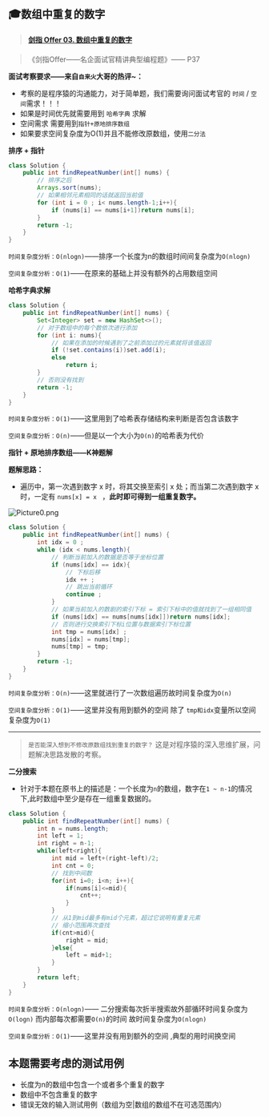 ## 🎓数组中重复的数字

> #### [剑指 Offer 03. 数组中重复的数字](https://leetcode-cn.com/problems/shu-zu-zhong-zhong-fu-de-shu-zi-lcof/)

> 《剑指Offer——名企面试官精讲典型编程题》—— P37

**面试考察要求——来自`自来火`大哥的热评~：**

- 考察的是程序猿的沟通能力，对于简单题，我们需要询问面试考官的 `时间` / `空间`需求！！！
- 如果是时间优先就需要用到 `哈希字典` 求解
- 空间需求 需要用到`指针+原地排序数组`
- 如果要求空间复杂度为O(1)并且不能修改原数组，使用`二分法`

**排序 + 指针**<br>

```java
class Solution {
    public int findRepeatNumber(int[] nums) {
        // 排序之后
        Arrays.sort(nums);
        // 如果相邻元素相同的话就返回当前值
        for (int i = 0 ; i< nums.length-1;i++){
            if (nums[i] == nums[i+1])return nums[i];
        }
        return -1;
    }
}
```

`时间复杂度分析：O(nlogn)`——排序一个长度为n的数组时间间复杂度为`O(nlogn)`

`空间复杂度分析：O(1)`——在原来的基础上并没有额外的占用数组空间

**哈希字典求解**<br>

```java
class Solution {
    public int findRepeatNumber(int[] nums) {
        Set<Integer> set = new HashSet<>();
        // 对于数组中的每个数依次进行添加
        for (int i: nums){
            // 如果在添加的时候遇到了之前添加过的元素就将该值返回
            if (!set.contains(i))set.add(i);
            else 
                return i;
        }
        // 否则没有找到
        return -1;
    }
}
```

`时间复杂度分析：O(1)`——这里用到了哈希表存储结构来判断是否包含该数字

`空间复杂度分析：O(n)`——但是以一个大小为`O(n)`的哈希表为代价

**指针 + 原地排序数组——K神题解**<br>

**题解思路：**<br>

- 遍历中，第一次遇到数字 x 时，将其交换至索引 x 处；而当第二次遇到数字 x 时，一定有 `nums[x] = x ` ，**此时即可得到一组重复数字。**

![Picture0.png](https://pic.leetcode-cn.com/1618146573-bOieFQ-Picture0.png)

```java
class Solution {
    public int findRepeatNumber(int[] nums) {
        int idx = 0 ;
        while (idx < nums.length){
            // 判断当前加入的数据是否等于坐标位置
            if (nums[idx] == idx){
                // 下标后移
                idx ++ ;
                // 跳出当前循环
                continue ;
            }
            // 如果当前加入的数剧的索引下标 = 索引下标中的值就找到了一组相同值
            if (nums[idx] == nums[nums[idx]])return nums[idx];
            // 否则进行交换索引下标i位置与数据索引下标位置
            int tmp = nums[idx] ;
            nums[idx] = nums[tmp];
            nums[tmp] = tmp;
        }
        return -1;
    }
}
```

`时间复杂度分析：O(n)`——这里就进行了一次数组遍历故时间复杂度为`O(n)`

`空间复杂度分析：O(1)`——这里并没有用到额外的空间 除了 `tmp和idx`变量所以空间复杂度为`O(1)`

****

> `是否能深入想到不修改原数组找到重复的数字？` 这是对程序猿的深入思维扩展，问题解决思路发散的考察。

**二分搜索**<br>

- 针对于本题在原书上的描述是：一个长度为`n`的数组，数字在`1 ~ n-1`的情况下,此时数组中至少是存在一组重复数据的。

```java
class Solution {
    public int findRepeatNumber(int[] nums) {
        int n = nums.length;
        int left = 1;
        int right = n-1;
        while(left<right){
            int mid = left+(right-left)/2;
            int cnt = 0;
            // 找到中间数
            for(int i=0; i<n; i++){
                if(nums[i]<=mid){
                    cnt++;
                }
            }
            // 从1到mid最多有mid个元素，超过它说明有重复元素
            // 缩小范围再次查找
            if(cnt>mid){
                right = mid;
            }else{
                left = mid+1;
            }
        }
        return left;
    }
}
```

`时间复杂度分析：O(nlogn)`—— 二分搜索每次折半搜索故外部循环时间复杂度为`O(logn)` 而内部每次都需要`O(n)`的时间 故时间复杂度为`O(nlogn)`

`空间复杂度分析：O(1)`——这里并没有用到额外的空间 ,典型的用时间换空间

## 本题需要考虑的测试用例

- 长度为n的数组中包含一个或者多个重复的数字
- 数组中不包含重复的数字
- 错误无效的输入测试用例（数组为空|数组的数组不在可选范围内）